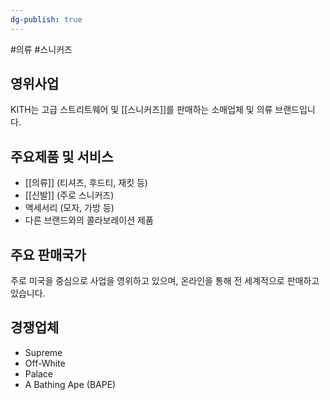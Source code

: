 ```yaml
---
dg-publish: true
---
```

#의류 #스니커즈 

## 영위사업

KITH는 고급 스트리트웨어 및 [[스니커즈]]를 판매하는 소매업체 및 의류 브랜드입니다.

## 주요제품 및 서비스

- [[의류]] (티셔츠, 후드티, 재킷 등)
- [[신발]] (주로 스니커즈)
- 액세서리 (모자, 가방 등)
- 다른 브랜드와의 콜라보레이션 제품

## 주요 판매국가

주로 미국을 중심으로 사업을 영위하고 있으며, 온라인을 통해 전 세계적으로 판매하고 있습니다.

## 경쟁업체

- Supreme
- Off-White
- Palace
- A Bathing Ape (BAPE)